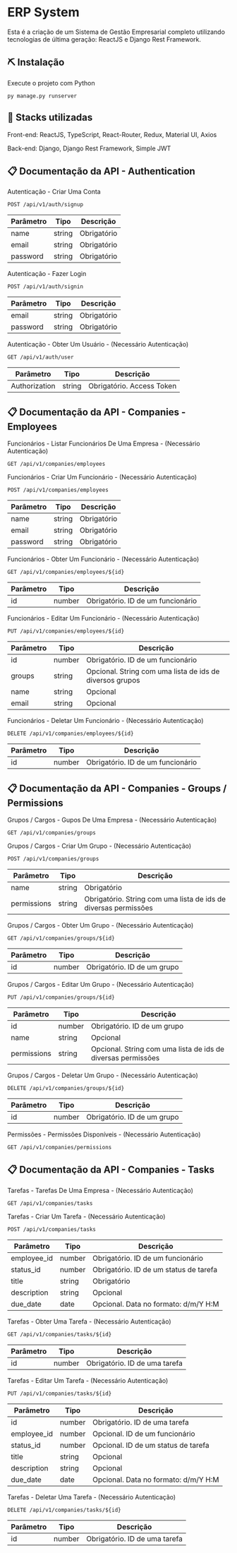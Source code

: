 # ERP System

Esta é a criação de um Sistema de Gestão Empresarial completo utilizando tecnologias de última geração: ReactJS e Django Rest Framework.

## ⛏️ Instalação

Execute o projeto com Python
    
    py manage.py runserver

## 💎 Stacks utilizadas

Front-end: ReactJS, TypeScript, React-Router, Redux, Material UI, Axios

Back-end: Django, Django Rest Framework, Simple JWT

## 📋 Documentação da API - Authentication
Autenticação - Criar Uma Conta
    
    POST /api/v1/auth/signup

| Parâmetro	| Tipo   |	Descrição   |
|-----------|--------|--------------|
| name      |	string |	Obrigatório |
| email     |	string |	Obrigatório |
| password  |	string |	Obrigatório |

Autenticação - Fazer Login

    POST /api/v1/auth/signin

| Parâmetro |	Tipo	  | Descrição   |
|-----------|---------|-------------|
| email     |	string	| Obrigatório |
| password	| string	| Obrigatório |

Autenticação - Obter Um Usuário - (Necessário Autenticação)

    GET /api/v1/auth/user

| Parâmetro     |	Tipo	  | Descrição                 |
|---------------|---------|---------------------------|
| Authorization	| string	| Obrigatório. Access Token |

## 📋 Documentação da API - Companies - Employees
Funcionários - Listar Funcionários De Uma Empresa - (Necessário Autenticação)

    GET /api/v1/companies/employees

Funcionários - Criar Um Funcionário - (Necessário Autenticação)

    POST /api/v1/companies/employees

| Parâmetro	| Tipo	  | Descrição   |
|-----------|---------|-------------|
| name	    | string	| Obrigatório |
| email	    | string	| Obrigatório |
| password	| string	| Obrigatório |

Funcionários - Obter Um Funcionário - (Necessário Autenticação)

    GET /api/v1/companies/employees/${id}
    
| Parâmetro	  | Tipo	  | Descrição                         |
|-------------|---------|-----------------------------------|
| id	        | number	| Obrigatório. ID de um funcionário |

Funcionários - Editar Um Funcionário - (Necessário Autenticação)
  
    PUT /api/v1/companies/employees/${id}

| Parâmetro	| Tipo	  | Descrição                                                |
|-----------|---------|----------------------------------------------------------|
| id	      | number	| Obrigatório. ID de um funcionário                        |
| groups	  | string	| Opcional. String com uma lista de ids de diversos grupos |
| name	    | string	| Opcional                                                 |
| email	    | string	| Opcional                                                 |

Funcionários - Deletar Um Funcionário - (Necessário Autenticação)
  
    DELETE /api/v1/companies/employees/${id}

| Parâmetro	| Tipo	  | Descrição                         |
|-----------|---------|-----------------------------------|
| id	      | number	| Obrigatório. ID de um funcionário |

## 📋 Documentação da API - Companies - Groups / Permissions
Grupos / Cargos - Gupos De Uma Empresa - (Necessário Autenticação)
  
    GET /api/v1/companies/groups

Grupos / Cargos - Criar Um Grupo - (Necessário Autenticação)
  
    POST /api/v1/companies/groups

| Parâmetro	  | Tipo	  | Descrição                                                       |
|-------------|---------|-----------------------------------------------------------------|
| name	      | string	| Obrigatório                                                     |
| permissions	| string	| Obrigatório. String com uma lista de ids de diversas permissões |

Grupos / Cargos - Obter Um Grupo - (Necessário Autenticação)
  
    GET /api/v1/companies/groups/${id}

| Parâmetro	| Tipo	  | Descrição                   |
|-----------|---------|-----------------------------|
| id	      | number	| Obrigatório. ID de um grupo |

Grupos / Cargos - Editar Um Grupo - (Necessário Autenticação)
  
    PUT /api/v1/companies/groups/${id}

| Parâmetro	  | Tipo	  | Descrição                                                    |
|-------------|---------|--------------------------------------------------------------|
| id	        | number	| Obrigatório. ID de um grupo                                  |
| name	      | string	| Opcional                                                     |
| permissions	| string	| Opcional. String com uma lista de ids de diversas permissões |

Grupos / Cargos - Deletar Um Grupo - (Necessário Autenticação)
  
    DELETE /api/v1/companies/groups/${id}
    
| Parâmetro	| Tipo    |	Descrição                   |
|-----------|---------|-----------------------------|
| id	      | number	| Obrigatório. ID de um grupo |

Permissões - Permissões Disponíveis - (Necessário Autenticação)
  
    GET /api/v1/companies/permissions

## 📋 Documentação da API - Companies - Tasks
Tarefas - Tarefas De Uma Empresa - (Necessário Autenticação)
  
    GET /api/v1/companies/tasks
    
Tarefas - Criar Um Tarefa - (Necessário Autenticação)
  
    POST /api/v1/companies/tasks
    
| Parâmetro	  | Tipo   |	Descrição                              |
|-------------|--------|-----------------------------------------|
| employee_id	| number |	Obrigatório. ID de um funcionário      |
| status_id	  | number |	Obrigatório. ID de um status de tarefa |
| title	      | string |	Obrigatório                            |
| description	| string |	Opcional                               |
| due_date	  | date   |	Opcional. Data no formato: d/m/Y H:M   |

Tarefas - Obter Uma Tarefa - (Necessário Autenticação)

    GET /api/v1/companies/tasks/${id}
    
| Parâmetro	| Tipo	  | Descrição                     |
|-----------|---------|-------------------------------|
| id	      | number	| Obrigatório. ID de uma tarefa |

Tarefas - Editar Um Tarefa - (Necessário Autenticação)

    PUT /api/v1/companies/tasks/${id}
    
| Parâmetro	  | Tipo	  | Descrição                            |
|-------------|---------|--------------------------------------|
| id	        | number	| Obrigatório. ID de uma tarefa        |
| employee_id	| number	| Opcional. ID de um funcionário       |
| status_id	  | number	| Opcional. ID de um status de tarefa  |
| title	      | string	| Opcional                             |
| description	| string	| Opcional                             |
| due_date	  | date	  | Opcional. Data no formato: d/m/Y H:M |

Tarefas - Deletar Uma Tarefa - (Necessário Autenticação)

    DELETE /api/v1/companies/tasks/${id}
    
| Parâmetro |	Tipo	 | Descrição                     |
|-----------|--------|-------------------------------|
| id	      | number | Obrigatório. ID de uma tarefa |
